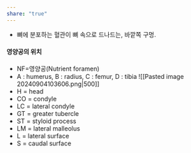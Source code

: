 ```yaml
---
share: "true"
---
```


- 뼈에 분포하는 혈관이 뼈 속으로 드나드는, 바깥쪽 구멍.

#### 영양공의 위치

- NF=영양공(Nutrient foramen)
- A : humerus, B : radius, C : femur, D : tibia
![[Pasted image 20240904103606.png|500]]
- H = head
- CO = condyle
- LC = lateral condyle
- GT = greater tubercle
- ST = styloid process
- LM = lateral malleolus
- L = lateral surface
- S = caudal surface
